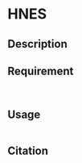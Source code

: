# HNES

## Description

## Requirement

```

```

```

```

## Usage

```

```


## Citation

```

```
